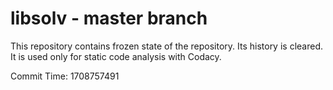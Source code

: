 # libsolv - master branch

This repository contains frozen state of the repository.
Its history is cleared. It is used only for static code
analysis with Codacy.

Commit Time: 1708757491